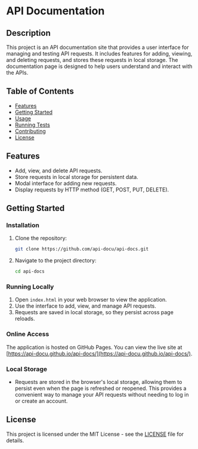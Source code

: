 # API Documentation

## Description

This project is an API documentation site that provides a user interface for managing and testing API requests. It includes features for adding, viewing, and deleting requests, and stores these requests in local storage. The documentation page is designed to help users understand and interact with the APIs.

## Table of Contents

- [Features](#features)
- [Getting Started](#getting-started)
- [Usage](#usage)
- [Running Tests](#running-tests)
- [Contributing](#contributing)
- [License](#license)

## Features

- Add, view, and delete API requests.
- Store requests in local storage for persistent data.
- Modal interface for adding new requests.
- Display requests by HTTP method (GET, POST, PUT, DELETE).

## Getting Started



### Installation

1. Clone the repository:
    ```bash
    git clone https://github.com/api-docu/api-docs.git
    ```
2. Navigate to the project directory:
    ```bash
    cd api-docs
    ```

### Running Locally

1. Open `index.html` in your web browser to view the application.
2. Use the interface to add, view, and manage API requests.
3. Requests are saved in local storage, so they persist across page reloads.

### Online Access

The application is hosted on GitHub Pages. You can view the live site at [https://api-docu.github.io/api-docs/](https://api-docu.github.io/api-docs/). 

### Local Storage

- Requests are stored in the browser's local storage, allowing them to persist even when the page is refreshed or reopened. This provides a convenient way to manage your API requests without needing to log in or create an account.

## License

This project is licensed under the MIT License - see the [LICENSE](LICENSE) file for details.
